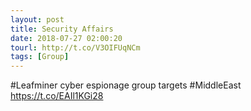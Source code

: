 ```yaml
---
layout: post
title: Security Affairs
date: 2018-07-27 02:00:20
tourl: http://t.co/V3OIFUqNCm
tags: [Group]
---
```

#Leafminer cyber espionage group targets #MiddleEast  https://t.co/EAIl1KGi28